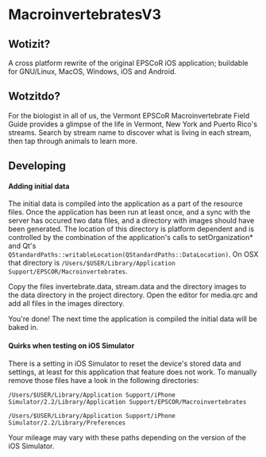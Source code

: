 # MacroinvertebratesV3 #

## Wotizit? ##

A cross platform rewrite of the original EPSCoR iOS application; buildable for GNU/Linux, MacOS, Windows, iOS and Android.

## Wotzitdo? ##

For the biologist in all of us, the Vermont EPSCoR Macroinvertebrate Field Guide provides a glimpse of the life in Vermont, New York and Puerto Rico's streams. Search by stream name to discover what is living in each stream, then tap through animals to learn more.

## Developing ##

#### Adding initial data ####

The initial data is compiled into the application as a part of the resource files. Once the application has been run at least once, and a sync with the server has occured two data files, and a directory with images should have been generated. The location of this directory is platform dependent and is controlled by the combination of the application's calls to setOrganization* and Qt's `QStandardPaths::writableLocation(QStandardPaths::DataLocation)`. On OSX that directory is `/Users/$USER/Library/Application Support/EPSCOR/Macroinvertebrates`.

Copy the files invertebrate.data, stream.data and the directory images to the data directory in the project directory. Open the editor for media.qrc and add all files in the images directory.

You're done! The next time the application is compiled the initial data will be baked in.

#### Quirks when testing on iOS Simulator ####

There is a setting in iOS Simulator to reset the device's stored data and settings, at least for this application that feature does not work. To manually remove those files have a look in the following directories:

    /Users/$USER/Library/Application Support/iPhone Simulator/2.2/Library/Application Support/EPSCOR/Macroinvertebrates

    /Users/$USER/Library/Application Support/iPhone Simulator/2.2/Library/Preferences

Your mileage may vary with these paths depending on the version of the iOS Simulator.
